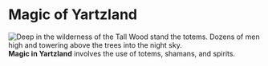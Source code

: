 # Magic of Yartzland
![Deep in the wilderness of the Tall Wood stand the totems. Dozens of men high and towering above the trees into the night sky.](totem_1.png)
**Magic in Yartzland** involves the use of totems, shamans, and spirits.
<Magic><Yartzland>